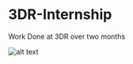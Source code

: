 # 3DR-Internship
Work Done at 3DR over two months



![alt text]([img]https://i.imgur.com/5ArZ85I.gif[/img])
